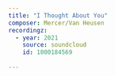 ```yaml
---
title: "I Thought About You"
composer: Mercer/Van Heusen
recordingz:
  - year: 2021
    source: soundcloud
    id: 1000184569
 
---
```


